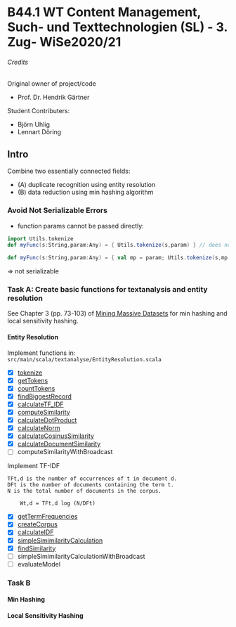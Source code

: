 # B44.1 WT Content Management, Such- und Texttechnologien (SL) - 3. Zug- WiSe2020/21

###### Credits
Original owner of project/code 
- Prof. Dr. Hendrik Gärtner

Student Contributers: 
- Björn Uhlig  
- Lennart Döring

## Intro
Combine two essentially connected fields:  
- (A) duplicate recognition using entity resolution
- (B) data reduction using min hashing algorithm 

### Avoid Not Serializable Errors

- function params cannot be passed directly: 
```Scala
import Utils.tokenize
def myFunc(s:String,param:Any) = { Utils.tokenize(s,param) } // does not work

def myFunc(s:String,param:Any) = { val mp = param; Utils.tokenize(s,mp) } // does work
```
 => not serializable

### Task A: Create basic functions for textanalysis and entity resolution 
See Chapter 3 (pp. 73-103) of [Mining Massive Datasets](http://infolab.stanford.edu/~ullman/mmds/book.pdf) for min hashing and local sensitivity hashing.


#### Entity Resolution
Implement functions in: `src/main/scala/textanalyse/EntityResolution.scala`

- [x] [tokenize](./src/main/scala/textanalyse/EntityResolution.scala#L153) 
- [x] [getTokens](./src/main/scala/textanalyse/EntityResolution.scala#L23) 
- [x] [countTokens](./src/main/scala/textanalyse/EntityResolution.scala#L34) 
- [x] [findBiggestRecord](./src/main/scala/textanalyse/EntityResolution.scala#L44)
- [x] [calculateTF_IDF](./src/main/scala/textanalyse/EntityResolution.scala#L185)
- [x] [computeSimilarity](./src/main/scala/textanalyse/EntityResolution.scala#L175)
- [x] [calculateDotProduct](./src/main/scala/textanalyse/EntityResolution.scala#L195)
- [x] [calculateNorm](./src/main/scala/textanalyse/EntityResolution.scala#L203)
- [x] [calculateCosinusSimilarity](./src/main/scala/textanalyse/EntityResolution.scala#L211)
- [x] [calculateDocumentSimilarity](./src/main/scala/textanalyse/EntityResolution.scala#L228)
- [ ] computeSimilarityWithBroadcast

Implement TF-IDF 
```
TFt,d is the number of occurrences of t in document d.
DFt is the number of documents containing the term t.
N is the total number of documents in the corpus.

    Wt,d = TFt,d log (N/DFt)
```
- [x] [getTermFrequencies](./src/main/scala/textanalyse/EntityResolution.scala#L165)
- [x] [createCorpus](./src/main/scala/textanalyse/EntityResolution.scala#L52)
- [x] [calculateIDF](./src/main/scala/textanalyse/EntityResolution.scala#L62)
- [x] [simpleSimimilarityCalculation](./src/main/scala/textanalyse/EntityResolution.scala#L103)
- [x] [findSimilarity](./src/main/scala/textanalyse/EntityResolution.scala#L114)
- [ ] simpleSimimilarityCalculationWithBroadcast
- [ ] evaluateModel

### Task B

#### Min Hashing

#### Local Sensitivity Hashing 

